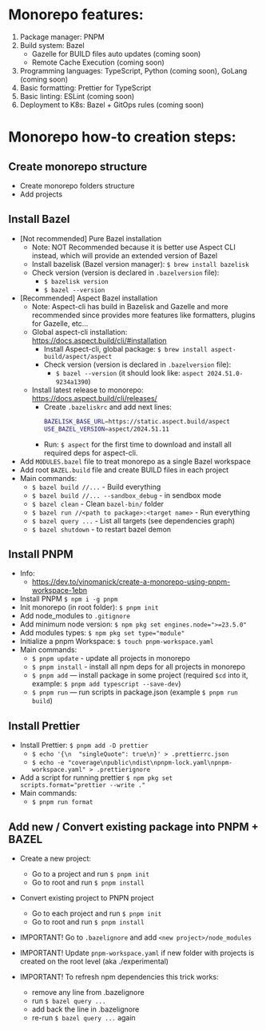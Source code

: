 # Monorepo features:

1. Package manager: PNPM
1. Build system: Bazel
   - Gazelle for BUILD files auto updates (coming soon)
   - Remote Cache Execution (coming soon)
1. Programming languages: TypeScript, Python (coming soon), GoLang (coming soon)
1. Basic formatting: Prettier for TypeScript
1. Basic linting: ESLint (coming soon)
1. Deployment to K8s: Bazel + GitOps rules (coming soon)

# Monorepo how-to creation steps:

## Create monorepo structure

- Create monorepo folders structure
- Add projects

## Install Bazel

- [Not recommended] Pure Bazel installation
  - Note: NOT Recommended because it is better use Aspect CLI instead, which will provide an extended version of Bazel
  - Install bazelisk (Bazel version manager): `$ brew install bazelisk`
  - Check version (version is declared in `.bazelversion` file):
    - `$ bazelisk version`
    - `$ bazel --version`
- [Recommended] Aspect Bazel installation
  - Note: Aspect-cli has build in Bazelisk and Gazelle and more recommended since provides more features like formatters, plugins for Gazelle, etc...
  - Global aspect-cli installation: https://docs.aspect.build/cli/#installation
    - Install Aspect-cli, global package: `$ brew install aspect-build/aspect/aspect`
    - Check version (version is declared in `.bazelversion` file):
        - `$ bazel --version` (it should look like: `aspect 2024.51.0-9234a1390`)
  - Install latest release to monorepo: https://docs.aspect.build/cli/releases/
    - Create `.bazeliskrc` and add next lines:
      ```bash
      BAZELISK_BASE_URL=https://static.aspect.build/aspect
      USE_BAZEL_VERSION=aspect/2024.51.11
      ```
    - Run: `$ aspect` for the first time to download and install all required deps for aspect-cli.
- Add `MODULES.bazel` file to treat monorepo as a single Bazel workspace
- Add root `BAZEL.build` file and create BUILD files in each project
- Main commands:
  - `$ bazel build //...` - Build everything
  - `$ bazel build //... --sandbox_debug` - in sendbox mode
  - `$ bazel clean` - Clean `bazel-bin/` folder
  - `$ bazel run //<path to package>:<target name>` - Run everything
  - `$ bazel query ...` - List all targets (see dependencies graph)
  - `$ bazel shutdown` - to restart bazel demon

## Install PNPM

- Info:
  - https://dev.to/vinomanick/create-a-monorepo-using-pnpm-workspace-1ebn
- Install PNPM `$ npm i -g pnpm`
- Init monorepo (in root folder): `$ pnpm init`
- Add node_modules to `.gitignore`
- Add minimum node version: `$ npm pkg set engines.node=">=23.5.0"`
- Add modules types: `$ npm pkg set type="module"`
- Initialize a pnpm Workspace: `$ touch pnpm-workspace.yaml`
- Main commands:
  - `$ pnpm update` - update all projects in monorepo
  - `$ pnpm install` - install all npm deps for all projects in monorepo
  - `$ pnpm add` — install package in some project (required `$cd` into it, example: `$ pnpm add typescript --save-dev`)
  - `$ pnpm run` — run scripts in package.json (example `$ pnpm run build`)

## Install Prettier

- Install Prettier: `$ pnpm add -D prettier`
  - `$ echo '{\n  "singleQuote": true\n}' > .prettierrc.json`
  - `$ echo -e "coverage\npublic\ndist\npnpm-lock.yaml\npnpm-workspace.yaml" > .prettierignore`
- Add a script for running prettier `$ npm pkg set scripts.format="prettier --write ."`
- Main commands:
  - `$ pnpm run format`

## Add new / Convert existing package into PNPM + BAZEL

- Create a new project:

  - Go to a project and run `$ pnpm init`
  - Go to root and run `$ pnpm install`

- Convert existing project to PNPN project

  - Go to each project and run `$ pnpm init`
  - Go to root and run `$ pnpm install`

- IMPORTANT! Go to `.bazelignore` and add `<new project>/node_modules`
- IMPORTANT! Update `pnpm-workspace.yaml` if new folder with projects is created on the root level (aka ./experimental)
- IMPORTANT! To refresh npm dependencies this trick works:
  - remove any line from .bazelignore
  - run `$ bazel query ...`
  - add back the line in .bazelignore
  - re-run `$ bazel query ...` again
